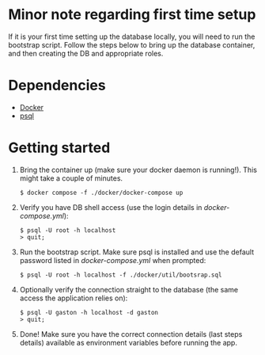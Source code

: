# Minor note regarding first time setup

If it is your first time setting up the database locally, you will need to run the bootstrap script.
Follow the steps below to bring up the database container, and then creating the DB and appropriate roles.

# Dependencies

- [Docker](https://www.docker.com/)
- [psql](https://www.postgresql.org/docs/13/app-psql.html)

# Getting started

1. Bring the container up (make sure your docker daemon is running!). This might take a couple of minutes.
    ```console
    $ docker compose -f ./docker/docker-compose up
    ```

2. Verify you have DB shell access (use the login details in *docker-compose.yml*):
    ```console
    $ psql -U root -h localhost
    > quit;
    ```
3. Run the bootstrap script. Make sure psql is installed and use the default password listed in *docker-compose.yml* when prompted:
    ```console
    $ psql -U root -h localhost -f ./docker/util/bootsrap.sql
    ```
4. Optionally verify the connection straight to the database (the same access the application relies on):
    ```console
    $ psql -U gaston -h localhost -d gaston
    > quit;
    ```
5. Done! Make sure you have the correct connection details (last steps details) available as environment variables before running the app.